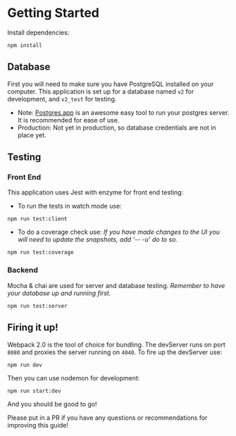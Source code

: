 # Getting Started

Install dependencies:

```
npm install
```

## Database

First you will need to make sure you have PostgreSQL installed on your computer. This application is set up for a database named `v2` for development, and `v2_test` for testing.
  * Note: [Postgres.app] is an awesome easy tool to run your postgres server. It is recommended for ease of use.
  * Production: Not yet in production, so database credentials are not in place yet.

[PostGres.app]: https://www.postgresql.org/download/macosx/

## Testing

### Front End
This application uses Jest with enzyme for front end testing:

  - To run the tests in watch mode use:

```
npm run test:client
```

  - To do a coverage check use:
  _If you have made changes to the UI you will need to update the snapshots, add '-- -u' do to so._

```
npm run test:coverage
```

### Backend
Mocha & chai are used for server and database testing.
_Remember to have your database up and running first._

```
npm run test:server
```

## Firing it up!

Webpack 2.0 is the tool of choice for bundling. The devServer runs on port `8080` and proxies the server running on `4040`. To fire up the devServer use:

```
npm run dev
```

Then you can use nodemon for development:

```
npm run start:dev
```

And you should be good to go!

Please put in a PR if you have any questions or recommendations for improving this guide!
